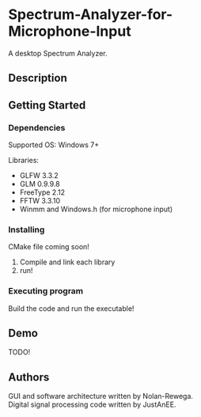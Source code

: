 # Spectrum-Analyzer-for-Microphone-Input

A desktop Spectrum Analyzer.

## Description

## Getting Started
### Dependencies
Supported OS: Windows 7+

Libraries:
* GLFW 3.3.2
* GLM 0.9.9.8
* FreeType 2.12
* FFTW 3.3.10
* Winmm and Windows.h (for microphone input)

### Installing
CMake file coming soon!

1. Compile and link each library 
2. run! 

### Executing program
Build the code and run the executable!

## Demo
TODO!

## Authors

GUI and software architecture written by Nolan-Rewega.  
Digital signal processing code written by JustAnEE. 

